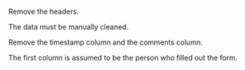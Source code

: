 Remove the headers.

The data must be manually cleaned. 

Remove the timestamp column and the comments column.

The first column is assumed to be the person who filled out the form. 